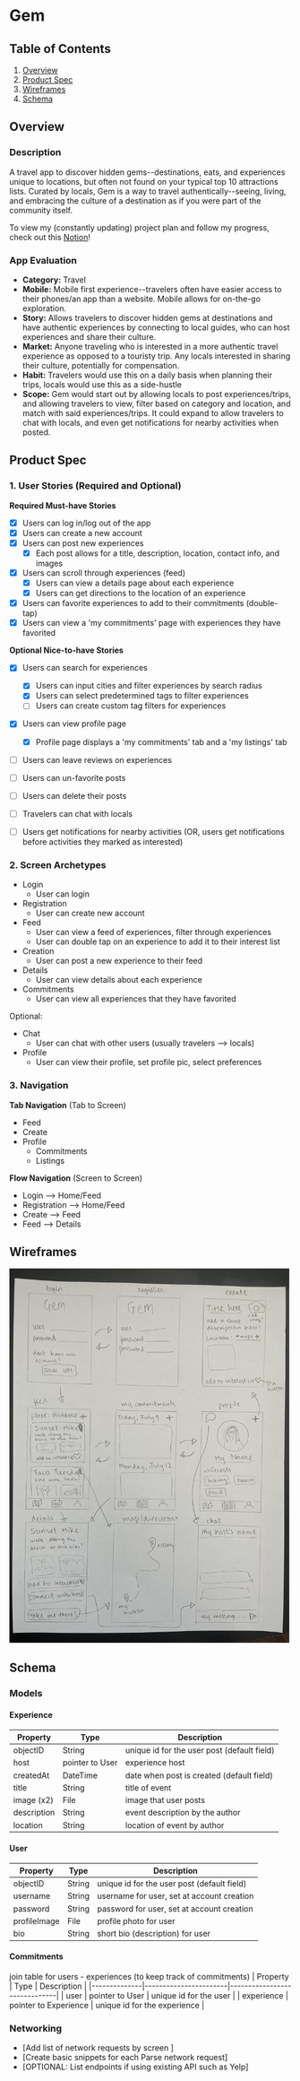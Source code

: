 # Gem

## Table of Contents
1. [Overview](#Overview)
1. [Product Spec](#Product-Spec)
1. [Wireframes](#Wireframes)
2. [Schema](#Schema)

## Overview
### Description
A travel app to discover hidden gems--destinations, eats, and experiences unique to locations, but often not found on your typical top 10 attractions lists. Curated by locals, Gem is a way to travel authentically--seeing, living, and embracing the culture of a destination as if you were part of the community itself.

To view my (constantly updating) project plan and follow my progress, check out this [Notion](https://www.notion.so/gem-4475f976cb8e46f5bfdcfed954a1472b)!

### App Evaluation
- **Category:** Travel
- **Mobile:** Mobile first experience--travelers often have easier access to their phones/an app than a website. Mobile allows for on-the-go exploration.
- **Story:** Allows travelers to discover hidden gems at destinations and have authentic experiences by connecting to local guides, who can host experiences and share their culture.
- **Market:** Anyone traveling who is interested in a more authentic travel experience as opposed to a touristy trip. Any locals interested in sharing their culture, potentially for compensation.
- **Habit:** Travelers would use this on a daily basis when planning their trips, locals would use this as a side-hustle
- **Scope:** Gem would start out by allowing locals to post experiences/trips, and allowing travelers to view, filter based on category and location, and match with said experiences/trips. It could expand to allow travelers to chat with locals, and even get notifications for nearby activities when posted.

## Product Spec

### 1. User Stories (Required and Optional)

**Required Must-have Stories**

- [x] Users can log in/log out of the app
- [x] Users can create a new account
- [x] Users can post new experiences
  - [x] Each post allows for a title, description, location, contact info, and images
- [x] Users can scroll through experiences (feed)
  - [x] Users can view a details page about each experience
  - [x] Users can get directions to the location of an experience
- [x] Users can favorite experiences to add to their commitments (double-tap)
- [x] Users can view a 'my commitments' page with experiences they have favorited

**Optional Nice-to-have Stories**

- [x] Users can search for experiences
   - [x] Users can input cities and filter experiences by search radius
   - [x] Users can select predetermined tags to filter experiences
   - [ ] Users can create custom tag filters for experiences
- [x] Users can view profile page
   - [x] Profile page displays a 'my commitments' tab and a 'my listings' tab
- [ ] Users can leave reviews on experiences
- [ ] Users can un-favorite posts
- [ ] Users can delete their posts
- [ ] Travelers can chat with locals
- [ ] Users get notifications for nearby activities (OR, users get notifications before activities they marked as interested)


### 2. Screen Archetypes

* Login
   * User can login
* Registration
   * User can create new account
* Feed
   * User can view a feed of experiences, filter through experiences
   * User can double tap on an experience to add it to their interest list
* Creation
   * User can post a new experience to their feed
* Details
   * User can view details about each experience
* Commitments
   * User can view all experiences that they have favorited

Optional:
* Chat
   * User can chat with other users (usually travelers --> locals)
* Profile
   * User can view their profile, set profile pic, select preferences

### 3. Navigation

**Tab Navigation** (Tab to Screen)

* Feed
* Create
* Profile
   * Commitments
   * Listings

**Flow Navigation** (Screen to Screen)

* Login --> Home/Feed
* Registration --> Home/Feed
* Create --> Feed
* Feed --> Details

## Wireframes
<img src="wireframes.jpeg" alt="hand sketched wireframes" width="500"/>

## Schema
### Models
#### Experience
| Property     | Type            | Description                                 |
|--------------|-----------------|---------------------------------------------|
| objectID     | String          | unique id for the user post (default field) |
| host         | pointer to User | experience host                             |
| createdAt    | DateTime        | date when post is created (default field)   |
| title        | String          | title of event                              |
| image (x2)   | File            | image that user posts                       |
| description  | String          | event description by the author             |
| location     | String          | location of event by author                 |

#### User
| Property     | Type   | Description                                 |
|--------------|--------|---------------------------------------------|
| objectID     | String | unique id for the user post (default field) |
| username     | String | username for user, set at account creation  |
| password     | String | password for user, set at account creation  |
| profileImage | File   | profile photo for user                      |
| bio          | String | short bio (description) for user            |

#### Commitments
join table for users - experiences (to keep track of commitments)
| Property     | Type                  | Description                  |
|--------------|-----------------------|------------------------------|
| user         | pointer to User       | unique id for the user       |
| experience   | pointer to Experience | unique id for the experience |

### Networking
- [Add list of network requests by screen ]
- [Create basic snippets for each Parse network request]
- [OPTIONAL: List endpoints if using existing API such as Yelp]
